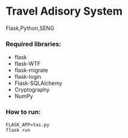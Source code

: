 
# Travel Adisory System
 Flask,Python,SENG

### Required libraries:
- flask
- flask-WTF
- flask-migrate
- flask-login
- Flask-SQLAlchemy
- Cryptography
- NumPy

### How to run:
```
FLASK_APP=tas.py
flask run
```
